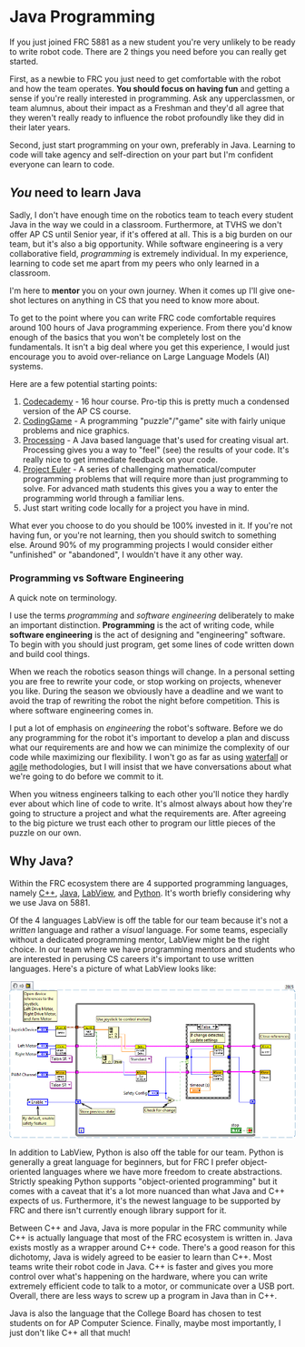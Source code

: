 # Java Programming

If you just joined FRC 5881 as a new student you're very unlikely to be ready to write robot code. There are 2 things you need before you can really get started.

First, as a newbie to FRC you just need to get comfortable with the robot and how the team operates. **You should focus on having fun** and getting a sense if you're really interested in programming. Ask any upperclassmen, or team alumnus, about their impact as a Freshman and they'd all agree that they weren't really ready to influence the robot profoundly like they did in their later years.

Second, just start programming on your own, preferably in Java. Learning to code will take agency and self-direction on your part but I'm confident everyone can learn to code.

## _You_ need to learn Java

Sadly, I don't have enough time on the robotics team to teach every student Java in the way we could in a classroom. Furthermore, at TVHS we don't offer AP CS until Senior year, if it's offered at all. This is a big burden on our team, but it's also a big opportunity. While software engineering is a very collaborative field, _programming_ is extremely individual. In my experience, learning to code set me apart from my peers who only learned in a classroom.

I'm here to **mentor** you on your own journey. When it comes up I'll give one-shot lectures on anything in CS that you need to know more about.

To get to the point where you can write FRC code comfortable requires around 100 hours of Java programming experience. From there you'd know enough of the basics that you won't be completely lost on the fundamentals. It isn't a big deal where you get this experience, I would just encourage you to avoid over-reliance on Large Language Models (AI) systems.

Here are a few potential starting points:

1. [Codecademy](https://www.codecademy.com/learn/learn-java) - 16 hour course. Pro-tip this is pretty much a condensed version of the AP CS course.
2. [CodingGame](https://www.codingame.com/start) - A programming "puzzle"/"game" site with fairly unique problems and nice graphics.
3. [Processing](https://processing.org/) - A Java based language that's used for creating visual art. Processing gives you a way to "feel" (see) the results of your code. It's really nice to get immediate feedback on your code.
4. [Project Euler](https://projecteuler.net/) - A series of challenging mathematical/computer programming problems that will require more than just programming to solve. For advanced math students this gives you a way to enter the programming world through a familiar lens.
5. Just start writing code locally for a project you have in mind.

What ever you choose to do you should be 100% invested in it. If you're not having fun, or you're not learning, then you should switch to something else. Around 90% of my programming projects I would consider either "unfinished" or "abandoned", I wouldn't have it any other way.

### Programming vs Software Engineering

A quick note on terminology.

I use the terms _programming_ and _software engineering_ deliberately to make an important distinction. **Programming** is the act of writing code, while **software engineering** is the act of designing and "engineering" software. To begin with you should just program, get some lines of code written down and build cool things.

When we reach the robotics season things will change. In a personal setting you are free to rewrite your code, or stop working on projects, whenever you like. During the season we obviously have a deadline and we want to avoid the trap of rewriting the robot the night before competition. This is where software engineering comes in.

I put a lot of emphasis on _engineering_ the robot's software. Before we do any programming for the robot it's important to develop a plan and discuss what our requirements are and how we can minimize the complexity of our code while maximizing our flexibility. I won't go as far as using [waterfall](https://en.wikipedia.org/wiki/Waterfall_model) or [agile](https://en.wikipedia.org/wiki/Agile_software_development) methodologies, but I will insist that we have conversations about what we're going to do before we commit to it.

When you witness engineers talking to each other you'll notice they hardly ever about which line of code to write. It's almost always about how they're going to structure a project and what the requirements are. After agreeing to the big picture we trust each other to program our little pieces of the puzzle on our own.

## Why Java?

Within the FRC ecosystem there are 4 supported programming languages, namely [C++](https://en.wikipedia.org/wiki/C%2B%2B), [Java](https://en.wikipedia.org/wiki/Java_%28programming_language%29), [LabView](https://en.wikipedia.org/wiki/LabVIEW), and [Python](https://en.wikipedia.org/wiki/Python_%28programming_language%29). It's worth briefly considering why we use Java on 5881.

Of the 4 languages LabView is off the table for our team because it's not a _written_ language and rather a _visual_ language. For some teams, especially without a dedicated programming mentor, LabView might be the right choice. In our team where we have programming mentors and students who are interested in perusing CS careers it's important to use written languages. Here's a picture of what LabView looks like:

![LabView Example](/static/img/labview.png)

In addition to LabView, Python is also off the table for our team. Python is generally a great language for beginners, but for FRC I prefer object-oriented languages where we have more freedom to create abstractions. Strictly speaking Python supports "object-oriented programming" but it comes with a caveat that it's a lot more nuanced than what Java and C++ expects of us. Furthermore, it's the newest language to be supported by FRC and there isn't currently enough library support for it.

Between C++ and Java, Java is more popular in the FRC community while C++ is actually language that most of the FRC ecosystem is written in. Java exists mostly as a wrapper around C++ code. There's a good reason for this dichotomy, Java is widely agreed to be easier to learn than C++. Most teams write their robot code in Java. C++ is faster and gives you more control over what's happening on the hardware, where you can write extremely efficient code to talk to a motor, or communicate over a USB port. Overall, there are less ways to screw up a program in Java than in C++.

Java is also the language that the College Board has chosen to test students on for AP Computer Science. Finally, maybe most importantly, I just don't like C++ all that much!
